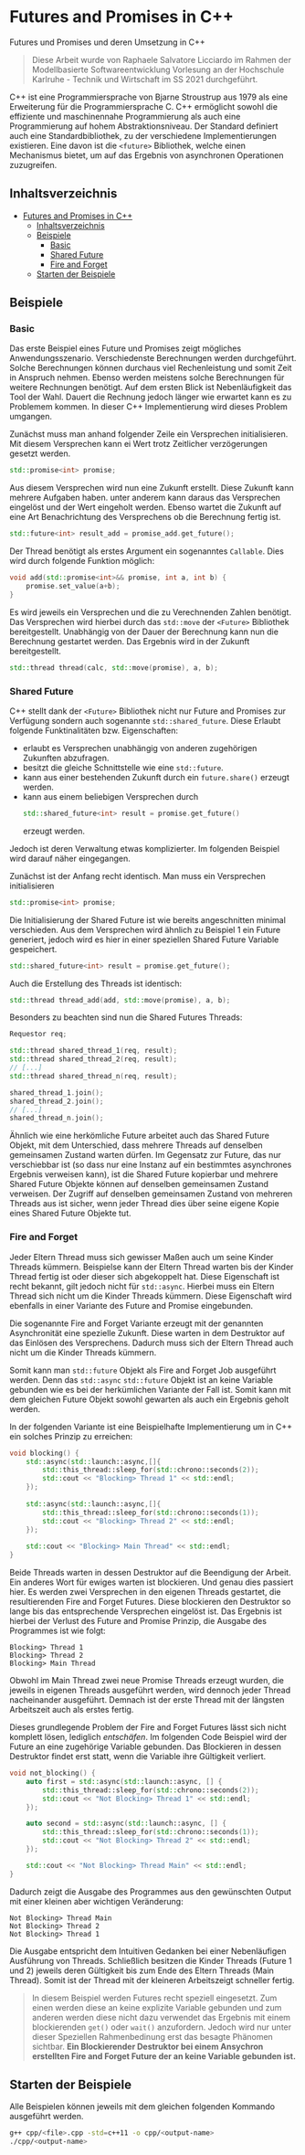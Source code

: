 # Futures and Promises in C++

Futures und Promises und deren Umsetzung in C++

<!--<img src="assets/../../assets/cpp.png"
     alt="C++ Logo"
     style="width:200px;height:200px;display:block; margin-left:auto; margin-right:auto;"/>-->

> Diese Arbeit wurde von Raphaele Salvatore Licciardo im Rahmen der Modellbasierte Softwareentwicklung Vorlesung an der Hochschule Karlruhe - Technik und Wirtschaft im SS 2021 durchgeführt.  

C++ ist eine Programmiersprache von Bjarne Stroustrup aus 1979 als eine Erweiterung für die Programmiersprache C. C++ ermöglicht sowohl die effiziente und maschinennahe Programmierung als auch eine Programmierung auf hohem Abstraktionsniveau. Der Standard definiert auch eine Standardbibliothek, zu der verschiedene Implementierungen existieren. Eine davon ist die `<future>` Bibliothek, welche einen Mechanismus bietet, um auf das Ergebnis von asynchronen Operationen zuzugreifen.
## Inhaltsverzeichnis

- [Futures and Promises in C++](#futures-and-promises-in-c)
  - [Inhaltsverzeichnis](#inhaltsverzeichnis)
  - [Beispiele](#beispiele)
    - [Basic](#basic)
    - [Shared Future](#shared-future)
    - [Fire and Forget](#fire-and-forget)
  - [Starten der Beispiele](#starten-der-beispiele)
## Beispiele 
### Basic

Das erste Beispiel eines Future und Promises zeigt mögliches Anwendungsszenario. Verschiedenste Berechnungen werden durchgeführt. Solche Berechnungen können durchaus viel Rechenleistung und somit Zeit in Anspruch nehmen. Ebenso werden meistens solche Berechnungen für weitere Rechnungen benötigt. Auf dem ersten Blick ist Nebenläufigkeit das Tool der Wahl. Dauert die Rechnung jedoch länger wie erwartet kann es zu Problemem kommen. In dieser C++ Implementierung wird dieses Problem umgangen. 

Zunächst muss man anhand folgender Zeile ein Versprechen initialisieren. Mit diesem Versprechen kann ei Wert trotz Zeitlicher verzögerungen gesetzt werden.

```cpp
std::promise<int> promise; 
```

Aus diesem Versprechen wird nun eine Zukunft erstellt. Diese Zukunft kann mehrere Aufgaben haben. unter anderem kann daraus das Versprechen eingelöst und der Wert eingeholt werden. Ebenso wartet die Zukunft auf eine Art Benachrichtung des Versprechens ob die Berechnung fertig ist. 

```cpp
std::future<int> result_add = promise_add.get_future();
```

Der Thread benötigt als erstes Argument ein sogenanntes `Callable`. Dies wird durch folgende Funktion möglich: 

```cpp
void add(std::promise<int>&& promise, int a, int b) {
    promise.set_value(a+b);
}
```
Es wird jeweils ein Versprechen und die zu Verechnenden Zahlen benötigt. Das Versprechen wird hierbei durch das `std::move` der `<Future>` Bibliothek bereitgestellt. Unabhängig von der Dauer der Berechnung kann nun die Berechnung gestartet werden. Das Ergebnis wird in der Zukunft bereitgestellt. 

```cpp
std::thread thread(calc, std::move(promise), a, b);
```

### Shared Future
     
C++ stellt dank der `<Future>` Bibliothek nicht nur Future and Promises zur Verfügung sondern auch sogenannte `std::shared_future`. Diese Erlaubt folgende Funktinalitäten bzw. Eigenschaften:
- erlaubt es Versprechen unabhängig von anderen zugehörigen Zukunften abzufragen. 
- besitzt die gleiche Schnittstelle wie eine `std::future`.
- kann aus einer bestehenden Zukunft durch ein `future.share()` erzeugt werden.
- kann aus einem beliebigen Versprechen durch 
  ```cpp
  std::shared_future<int> result = promise.get_future()
  ```
  erzeugt werden.

Jedoch ist deren Verwaltung etwas komplizierter. Im folgenden Beispiel wird darauf näher eingegangen.

Zunächst ist der Anfang recht identisch. Man muss ein Versprechen initialisieren

```cpp
std::promise<int> promise; 
```

Die Initialisierung der Shared Future ist wie bereits angeschnitten minimal verschieden. Aus dem Versprechen wird ähnlich zu Beispiel 1 ein Future generiert, jedoch wird es hier in einer speziellen Shared Future Variable gespeichert.

```cpp
std::shared_future<int> result = promise.get_future();
```

Auch die Erstellung des Threads ist identisch: 

```cpp
std::thread thread_add(add, std::move(promise), a, b);
```

Besonders zu beachten sind nun die Shared Futures Threads: 

```cpp
Requestor req; 

std::thread shared_thread_1(req, result);
std::thread shared_thread_2(req, result);
// [...]
std::thread shared_thread_n(req, result);

shared_thread_1.join();
shared_thread_2.join();
// [...]
shared_thread_n.join();
```

Ähnlich wie eine herkömliche Future arbeitet auch das Shared Future Objekt, mit dem Unterschied, dass mehrere Threads auf denselben gemeinsamen Zustand warten dürfen. Im Gegensatz zur Future, das nur verschiebbar ist (so dass nur eine Instanz auf ein bestimmtes asynchrones Ergebnis verweisen kann), ist die Shared Future kopierbar und mehrere Shared Future Objekte können auf denselben gemeinsamen Zustand verweisen. Der Zugriff auf denselben gemeinsamen Zustand von mehreren Threads aus ist sicher, wenn jeder Thread dies über seine eigene Kopie eines Shared Future Objekte tut.

### Fire and Forget 

Jeder Eltern Thread muss sich gewisser Maßen auch um seine Kinder Threads kümmern. Beispielse kann der Eltern Thread warten bis der Kinder Thread fertig ist oder dieser sich abgekoppelt hat. Diese Eigenschaft ist recht bekannt, gilt jedoch nicht für `std::async`. Hierbei muss ein Eltern Thread sich nicht um die Kinder Threads kümmern. Diese Eigenschaft wird ebenfalls in einer Variante des Future and Promise eingebunden. 

Die sogenannte Fire and Forget Variante erzeugt mit der genannten Asynchronität eine spezielle Zukunft. Diese warten in dem Destruktor auf das Einlösen des Versprechens. Dadurch muss sich der Eltern Thread auch nicht um die Kinder Threads kümmern. 

Somit kann man `std::future` Objekt als Fire and Forget Job ausgeführt werden. Denn das `std::async` `std::future` Objekt ist an keine Variable gebunden wie es bei der herkümlichen Variante der Fall ist. Somit kann mit dem gleichen Future Objekt sowohl gewarten als auch ein Ergebnis geholt werden. 

In der folgenden Variante ist eine Beispielhafte Implementierung um in C++ ein solches Prinzip zu erreichen:

```cpp
void blocking() {
    std::async(std::launch::async,[]{
        std::this_thread::sleep_for(std::chrono::seconds(2));
        std::cout << "Blocking> Thread 1" << std::endl;
    });
    
    std::async(std::launch::async,[]{
        std::this_thread::sleep_for(std::chrono::seconds(1));  
        std::cout << "Blocking> Thread 2" << std::endl;
    });
  
    std::cout << "Blocking> Main Thread" << std::endl;  
}
```

Beide Threads warten in dessen Destruktor auf die Beendigung der Arbeit. Ein anderes Wort für ewiges warten ist blockieren. Und genau dies passiert hier. Es werden zwei Versprechen in den eigenen Threads gestartet, die resultierenden Fire and Forget Futures. Diese blockieren den Destruktor so lange bis das entsprechende Versprechen eingelöst ist. Das Ergebnis ist hierbei der Verlust des Future and Promise Prinzip, die Ausgabe des Programmes ist wie folgt: 

```
Blocking> Thread 1
Blocking> Thread 2
Blocking> Main Thread
```

Obwohl im Main Thread zwei neue Promise Threads erzeugt wurden, die jeweils in eigenen Threads ausgeführt werden, wird dennoch jeder Thread nacheinander ausgeführt. Demnach ist der erste Thread mit der längsten Arbeitszeit auch als erstes fertig. 

Dieses grundlegende Problem der Fire and Forget Futures lässt sich nicht komplett lösen, lediglich *entschäfen*. Im folgenden Code Beispiel wird der Future an eine zugehörige Variable gebunden. Das Blockieren in dessen Destruktor findet erst statt, wenn die Variable ihre Gültigkeit verliert. 

```cpp
void not_blocking() {
    auto first = std::async(std::launch::async, [] {
        std::this_thread::sleep_for(std::chrono::seconds(2));
        std::cout << "Not Blocking> Thread 1" << std::endl;
    });

    auto second = std::async(std::launch::async, [] {
        std::this_thread::sleep_for(std::chrono::seconds(1));  
        std::cout << "Not Blocking> Thread 2" << std::endl; 
    });

    std::cout << "Not Blocking> Thread Main" << std::endl;
}
```

Dadurch zeigt die Ausgabe des Programmes aus den gewünschten Output mit einer kleinen aber wichtigen Veränderung:

```
Not Blocking> Thread Main
Not Blocking> Thread 2
Not Blocking> Thread 1
```

Die Ausgabe entspricht dem Intuitiven Gedanken bei einer Nebenläufigen Ausführung von Threads. Schließlich besitzen die Kinder Threads (Future 1 und 2) jeweils deren Gültigkeit bis zum Ende des Eltern Threads (Main Thread). Somit ist der Thread mit der kleineren Arbeitszeigt schneller fertig. 

> In diesem Beispiel werden Futures recht speziell eingesetzt. Zum einen werden diese an keine explizite Variable gebunden und zum anderen werden diese nicht dazu verwendet das Ergebnis mit einem blockierenden `get()` oder `wait()` anzufordern. Jedoch wird nur unter dieser Speziellen Rahmenbedinung erst das besagte Phänomen sichtbar. **Ein Blockierender Destruktor bei einem Ansychron erstellten Fire and Forget Future der an keine Variable gebunden ist.**

## Starten der Beispiele

Alle Beispielen können jeweils mit dem gleichen folgenden Kommando ausgeführt werden.

```bash
g++ cpp/<file>.cpp -std=c++11 -o cpp/<output-name>
./cpp/<output-name>
```



